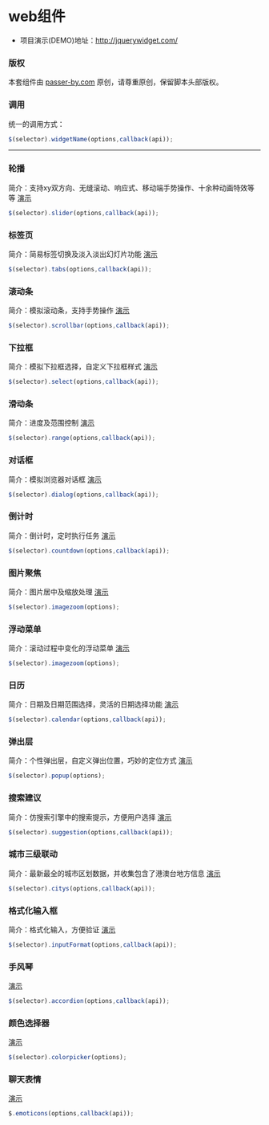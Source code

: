 # web组件

- 项目演示(DEMO)地址：http://jquerywidget.com/

### 版权
本套组件由 [passer-by.com](http://passer-by.com/) 原创，请尊重原创，保留脚本头部版权。

### 调用
统一的调用方式：
```javascript
$(selector).widgetName(options,callback(api));
```
---

### 轮播
简介：支持xy双方向、无缝滚动、响应式、移动端手势操作、十余种动画特效等等
[演示](http://jquerywidget.com/jquery-slider/)
```javascript
$(selector).slider(options,callback(api));
```

### 标签页
简介：简易标签切换及淡入淡出幻灯片功能
[演示](http://jquerywidget.com/jquery-tabs/)
```javascript
$(selector).tabs(options,callback(api));
```

### 滚动条
简介：模拟滚动条，支持手势操作
[演示](http://jquerywidget.com/jquery-scrollbar/)
```javascript
$(selector).scrollbar(options,callback(api));
```

### 下拉框
简介：模拟下拉框选择，自定义下拉框样式
[演示](http://jquerywidget.com/jquery-select/)
```javascript
$(selector).select(options,callback(api));
```

### 滑动条
简介：进度及范围控制
[演示](http://jquerywidget.com/jquery-range/)
```javascript
$(selector).range(options,callback(api));
```

### 对话框
简介：模拟浏览器对话框
[演示](http://jquerywidget.com/jquery-dialog/)
```javascript
$(selector).dialog(options,callback(api));
```

### 倒计时
简介：倒计时，定时执行任务
[演示](http://jquerywidget.com/jquery-countdown/)
```javascript
$(selector).countdown(options,callback(api));
```

### 图片聚焦
简介：图片居中及缩放处理
[演示](http://jquerywidget.com/jquery-imagezoom/)
```javascript
$(selector).imagezoom(options);
```

### 浮动菜单
简介：滚动过程中变化的浮动菜单
[演示](http://jquerywidget.com/jquery-imagezoom/)
```javascript
$(selector).imagezoom(options);
```

### 日历
简介：日期及日期范围选择，灵活的日期选择功能
[演示](http://jquerywidget.com/jquery-calendar/)
```javascript
$(selector).calendar(options,callback(api));
```

### 弹出层
简介：个性弹出层，自定义弹出位置，巧妙的定位方式
[演示](http://jquerywidget.com/jquery-popup/)
```javascript
$(selector).popup(options);
```

### 搜索建议
简介：仿搜索引擎中的搜索提示，方便用户选择
[演示](http://jquerywidget.com/jquery-suggestion/)
```javascript
$(selector).suggestion(options,callback(api));
```

### 城市三级联动
简介：最新最全的城市区划数据，并收集包含了港澳台地方信息
[演示](http://jquerywidget.com/jquery-citys/)
```javascript
$(selector).citys(options,callback(api));
```

### 格式化输入框
简介：格式化输入，方便验证
[演示](http://jquerywidget.com/jquery-inputFormat/)
```javascript
$(selector).inputFormat(options,callback(api));
```

### 手风琴
[演示](http://jquerywidget.com/jquery-accordion/)
```javascript
$(selector).accordion(options,callback(api));
```

### 颜色选择器
[演示](http://jquerywidget.com/jquery-colorpicker/)
```javascript
$(selector).colorpicker(options);
```

### 聊天表情
[演示](http://jquerywidget.com/jquery-emoticons/)
```javascript
$.emoticons(options,callback(api));
```